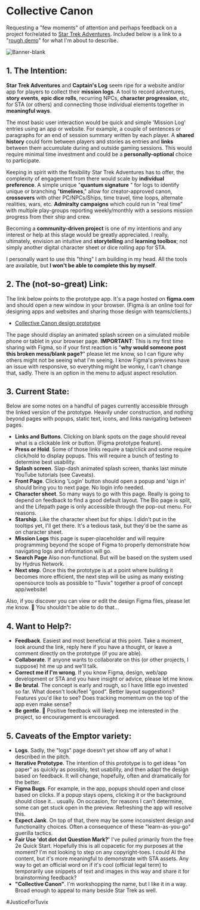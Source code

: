 # Collective Canon
Requesting a "few moments" of attention and perhaps feedback on a project for/related to [Star Trek Adventures](https://modiphius.us/collections/star-trek-adventures-tabletop-rpg). Included below is a link to a "[rough demo](https://www.figma.com/proto/ZGGNjFIBcq5x3Nt5vxcFpK/Star-Trek-Adventures?page-id=2786%3A38426&node-id=2786-39251&node-type=canvas&viewport=370%2C200%2C0.31&t=Kow2wBaSiTcYC9qx-1&scaling=scale-down&content-scaling=fixed&starting-point-node-id=2786%3A39238)" for what I'm about to describe.

![Banner-blank](https://github.com/user-attachments/assets/4ab9c6f5-3d38-401e-82e0-a2d03174945a)

## **1. The Intention**:
**Star Trek Adventures** and **Captain's Log** seem ripe for a website and/or app for players to collect their **mission logs**. A tool to record adventures, **story events**, **epic dice rolls**, recurring NPCs, **character progression**, etc, for STA (or others) and connecting those individual elements together in **meaningful ways**.

The most basic user interaction would be quick and simple 'Mission Log' entries using an app or website. For example, a couple of sentences or paragraphs for an end of session summary written by each player. A **shared history** could form between players and stories as entries and **links** between them accumulate during and outside gaming sessions. This would require minimal time investment and could be a **personally-optional** choice to participate.

Keeping in spirit with the flexibility Star Trek Adventures has to offer, the complexity of engagement from there would scale by **individual preference**. A simple unique "**quantum signature** " for logs to identify unique or branching "**timelines**," allow for creator-approved canon, **crossovers** with other PC/NPCs/Ships, time travel, time loops, alternate realities, wars, etc. **Admiralty campaigns** which could run in "real time" with multiple play-groups reporting weekly/monthly with a sessions mission progress from their ship and crew.

Becoming a **community-driven project** is one of my intentions and any interest or help at this stage would be greatly appreciated. I really, ultimately, envision an intuitive and **storytelling** and **learning toolbox**; not simply another digital character sheet or dice rolling app for STA.

I personally want to use this "thing" I am building in my head. All the tools are available, but **I won't be able to complete this by myself**.

## **2. The (not-so-great) Link**: 
The link below points to the prototype app. It's a page hosted on **figma.com** and should open a new window in your browser. (Figma is an online tool for designing apps and websites and sharing those design with teams/clients.)

- [Collective Canon design prototype](https://www.figma.com/proto/ZGGNjFIBcq5x3Nt5vxcFpK/Star-Trek-Adventures?page-id=2786%3A38426&node-id=2786-39251&node-type=canvas&viewport=370%2C200%2C0.31&t=Kow2wBaSiTcYC9qx-1&scaling=scale-down&content-scaling=fixed&starting-point-node-id=2786%3A39238)

The page should display an animated splash screen on a simulated mobile phone or tablet in your browser page. **IMPORTANT**: This is my first time sharing with Figma, so if your first reaction is "**why would someone post this broken mess/blank page?**" please let me know, so I can figure why others might not be seeing what I'm seeing. I know Figma's previews have an issue with responsive, so everything might be wonky, I can't change that, sadly. There is an option in the menu to adjust aspect resolution.

## **3. Current State**: 
Below are some notes on a handful of pages currently accessible through the linked version of the prototype. Heavily under construction, and nothing beyond pages with popups, static text, icons, and links navigating between pages. 

- **Links and Buttons**. Clicking on blank spots on the page should reveal what is a clickable link or button. (Figma prototype feature).
- **Press or Hold**. Some of those links require a tap/click and some require click/hold to display popups. This will require a bunch of testing to determine best usability.
- **Splash screen**. Slap-dash animated splash screen, thanks last minute YouTube tutorials (see Caveats). 
- **Front Page**. Clicking 'Login' button should open a popup and 'sign in' should bring you to next page. No login info needed.
- **Character sheet**. So many ways to go with this page. Really is going to depend on feedback to find a good default layout. The Bio page is split, and the Lifepath page is only accessible through the pop-out menu. For reasons.
- **Starship**. Like the character sheet but for ships. I didn't put in the tooltips yet, I'll get there. It's a tedious task, but they'd be the same as on character sheet.
- **Mission Logs** this page is super-placeholder and will require programming beyond the scope of Figma to properly demonstrate how navigating logs and information will go.
- **Search Page** Also non-functional. But will be based on the system used by Hydrus Network.
- **Next step**. Once this the prototype is at a point where building it becomes more efficient, the next step will be using as many existing opensource tools as possible to "Tuvix" together a proof of concept app/website!

Also, if you discover you can view or edit the design Figma files, please let me know. 🫤 You shouldn't be able to do that...

## **4. Want to Help?**:
- **Feedback**. Easiest and most beneficial at this point. Take a moment, look around the link, reply here if you have a thought, or leave a comment directly on the prototype (if you are able).
- **Collaborate**. If anyone wants to collaborate on this (or other projects, I suppose) hit me up and we'll talk.
- **Correct me if I'm wrong**. If you know Figma, design, web/app development or STA and you have insight or advice, please let me know.
- **Be brutal**. The concept is early and rough, so I have little ego invested so far. What doesn't look/feel "good". Better layout suggestions? Features you'd like to see? Does tracking momentum on the top of the app even make sense?
- **Be gentle**. 😬 Positive feedback will likely keep me interested in the project, so encouragement is encouraged.

## **5. Caveats of the Emptor variety**:
- **Logs**. Sadly, the "logs" page doesn't yet show off any of what I described in the pitch.
- **Iterative Prototype**. The intention of this prototype is to get ideas "on paper" as quickly as possibly, test usability, and then adapt the design based on feedback. It will change, hopefully, often and dramatically for the better.
- **Figma Bugs**. For example, in the app, popups should open and close based on clicks. If a popup stays opens, clicking it or the background should close it... usually. On occasion,  for reasons I can't determine, some can get stuck open in the preview. Refreshing the app will resolve this.
- **Expect Jank**. On top of that, there may be some inconsistent design and functionality choices. Often a consequence of these "learn-as-you-go" guerilla tactics.
- **Fair Use 'dot dot dot Question Mark?'** I've pulled primarily from the free 2e Quick Start. Hopefully this is all copacetic for my purposes at the moment? I'm not looking to step on any copyright-toes. I could AI the content, but it's more meaningful to demonstrate with STA assets. Any way to get an official word on if it's cool (official legal term) to temporarily use snippets of text and images in this way and share it for brainstorming feedback?
- **"Collective Canon"**. I'm workshopping the name, but I like it in a way. Broad enough to appeal to many beside Star Trek as well.

#JusticeForTuvix

